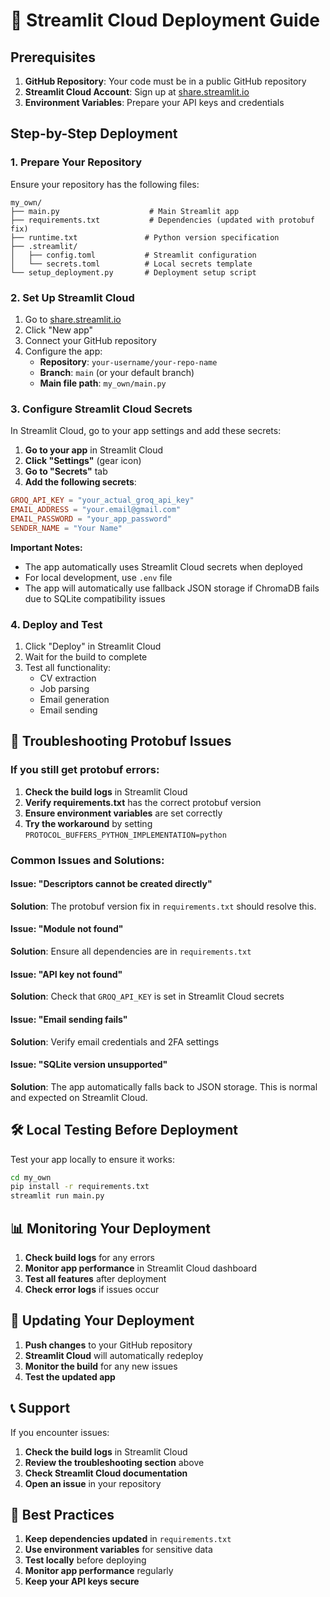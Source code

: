 # 🚀 Streamlit Cloud Deployment Guide

## Prerequisites

1. **GitHub Repository**: Your code must be in a public GitHub repository
2. **Streamlit Cloud Account**: Sign up at [share.streamlit.io](https://share.streamlit.io)
3. **Environment Variables**: Prepare your API keys and credentials

## Step-by-Step Deployment

### 1. **Prepare Your Repository**

Ensure your repository has the following files:

```
my_own/
├── main.py                    # Main Streamlit app
├── requirements.txt           # Dependencies (updated with protobuf fix)
├── runtime.txt               # Python version specification
├── .streamlit/
│   ├── config.toml           # Streamlit configuration
│   └── secrets.toml          # Local secrets template
└── setup_deployment.py       # Deployment setup script
```

### 2. **Set Up Streamlit Cloud**

1. Go to [share.streamlit.io](https://share.streamlit.io)
2. Click "New app"
3. Connect your GitHub repository
4. Configure the app:
   - **Repository**: `your-username/your-repo-name`
   - **Branch**: `main` (or your default branch)
   - **Main file path**: `my_own/main.py`

### 3. **Configure Streamlit Cloud Secrets**

In Streamlit Cloud, go to your app settings and add these secrets:

1. **Go to your app** in Streamlit Cloud
2. **Click "Settings"** (gear icon)
3. **Go to "Secrets"** tab
4. **Add the following secrets**:

```toml
GROQ_API_KEY = "your_actual_groq_api_key"
EMAIL_ADDRESS = "your.email@gmail.com"
EMAIL_PASSWORD = "your_app_password"
SENDER_NAME = "Your Name"
```

**Important Notes:**
- The app automatically uses Streamlit Cloud secrets when deployed
- For local development, use `.env` file
- The app will automatically use fallback JSON storage if ChromaDB fails due to SQLite compatibility issues

### 4. **Deploy and Test**

1. Click "Deploy" in Streamlit Cloud
2. Wait for the build to complete
3. Test all functionality:
   - CV extraction
   - Job parsing
   - Email generation
   - Email sending

## 🔧 Troubleshooting Protobuf Issues

### If you still get protobuf errors:

1. **Check the build logs** in Streamlit Cloud
2. **Verify requirements.txt** has the correct protobuf version
3. **Ensure environment variables** are set correctly
4. **Try the workaround** by setting `PROTOCOL_BUFFERS_PYTHON_IMPLEMENTATION=python`

### Common Issues and Solutions:

#### Issue: "Descriptors cannot be created directly"

**Solution**: The protobuf version fix in `requirements.txt` should resolve this.

#### Issue: "Module not found"

**Solution**: Ensure all dependencies are in `requirements.txt`

#### Issue: "API key not found"

**Solution**: Check that `GROQ_API_KEY` is set in Streamlit Cloud secrets

#### Issue: "Email sending fails"

**Solution**: Verify email credentials and 2FA settings

#### Issue: "SQLite version unsupported"

**Solution**: The app automatically falls back to JSON storage. This is normal and expected on Streamlit Cloud.

## 🛠️ Local Testing Before Deployment

Test your app locally to ensure it works:

```bash
cd my_own
pip install -r requirements.txt
streamlit run main.py
```

## 📊 Monitoring Your Deployment

1. **Check build logs** for any errors
2. **Monitor app performance** in Streamlit Cloud dashboard
3. **Test all features** after deployment
4. **Check error logs** if issues occur

## 🔄 Updating Your Deployment

1. **Push changes** to your GitHub repository
2. **Streamlit Cloud** will automatically redeploy
3. **Monitor the build** for any new issues
4. **Test the updated app**

## 📞 Support

If you encounter issues:

1. **Check the build logs** in Streamlit Cloud
2. **Review the troubleshooting section** above
3. **Check Streamlit Cloud documentation**
4. **Open an issue** in your repository

## 🎯 Best Practices

1. **Keep dependencies updated** in `requirements.txt`
2. **Use environment variables** for sensitive data
3. **Test locally** before deploying
4. **Monitor app performance** regularly
5. **Keep your API keys secure**
